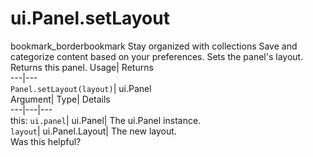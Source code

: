  
#  ui.Panel.setLayout
bookmark_borderbookmark Stay organized with collections  Save and categorize content based on your preferences.
Sets the panel's layout. 
Returns this panel.
Usage| Returns  
---|---  
`Panel.setLayout(layout)`| ui.Panel  
Argument| Type| Details  
---|---|---  
this: `ui.panel`| ui.Panel| The ui.Panel instance.  
`layout`| ui.Panel.Layout| The new layout.  
Was this helpful?
